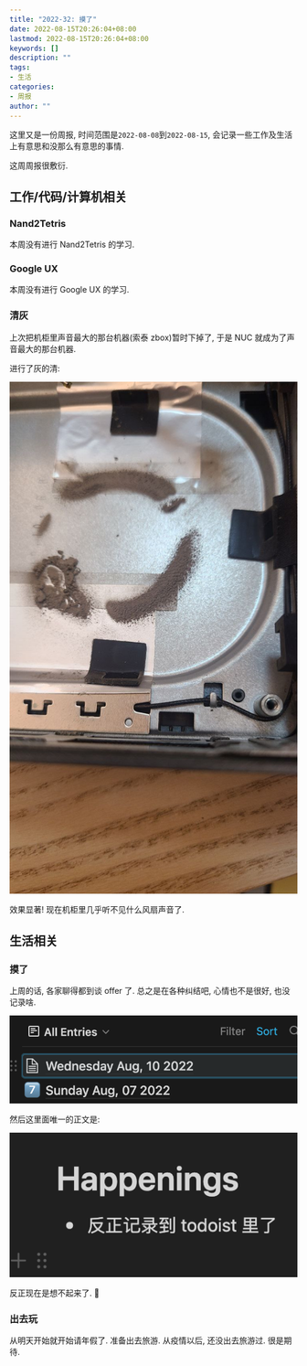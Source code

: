 ```yaml
---
title: "2022-32: 摸了"
date: 2022-08-15T20:26:04+08:00
lastmod: 2022-08-15T20:26:04+08:00
keywords: []
description: ""
tags:
- 生活
categories:
- 周报
author: ""
---
```


这里又是一份周报, 时间范围是`2022-08-08`到`2022-08-15`, 会记录一些工作及生活上有意思和没那么有意思的事情.

这周周报很敷衍.

## 工作/代码/计算机相关

### Nand2Tetris

本周没有进行 Nand2Tetris 的学习.

### Google UX

本周没有进行 Google UX 的学习.

### 清灰

上次把机柜里声音最大的那台机器(索泰 zbox)暂时下掉了, 于是 NUC 就成为了声音最大的那台机器.

进行了灰的清:

![Clean the NUC](./assets/clean-the-nuc.jpeg)

效果显著! 现在机柜里几乎听不见什么风扇声音了.

## 生活相关

### 摸了

上周的话, 各家聊得都到谈 offer 了. 总之是在各种纠结吧, 心情也不是很好, 也没记录啥.

![Only One Journal](./assets/only-one-journal.png)

然后这里面唯一的正文是:

![In todoist](./assets/in-todoist.png)

反正现在是想不起来了. 🤣

### 出去玩

从明天开始就开始请年假了. 准备出去旅游. 从疫情以后, 还没出去旅游过. 很是期待.

